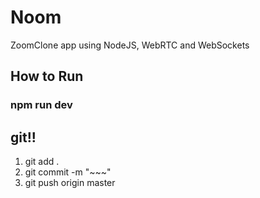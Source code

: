 # Noom

ZoomClone app using NodeJS, WebRTC and WebSockets

## How to Run

### npm run dev

## git!!

1. git add .
2. git commit -m "~~~"
3. git push origin master
